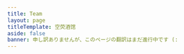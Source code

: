 ```yaml
---
title: Team
layout: page
titleTemplate: 空荧酒馆
aside: false
banner: 申し訳ありませんが、このページの翻訳はまだ進行中です (:
---
```


<script setup>
import TeamPage from '../team/TeamPage.vue'
</script>

<TeamPage />
